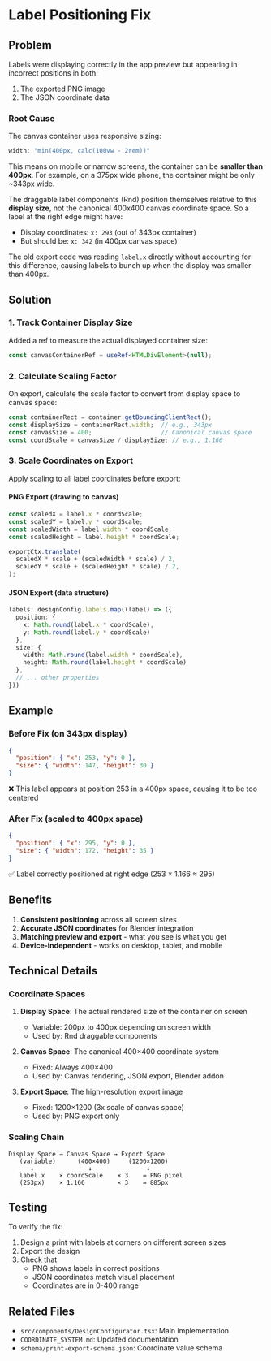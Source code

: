 # Label Positioning Fix

## Problem

Labels were displaying correctly in the app preview but appearing in incorrect positions in both:
1. The exported PNG image
2. The JSON coordinate data

### Root Cause

The canvas container uses responsive sizing:
```javascript
width: "min(400px, calc(100vw - 2rem))"
```

This means on mobile or narrow screens, the container can be **smaller than 400px**. For example, on a 375px wide phone, the container might be only ~343px wide.

The draggable label components (Rnd) position themselves relative to this **display size**, not the canonical 400x400 canvas coordinate space. So a label at the right edge might have:
- Display coordinates: `x: 293` (out of 343px container)
- But should be: `x: 342` (in 400px canvas space)

The old export code was reading `label.x` directly without accounting for this difference, causing labels to bunch up when the display was smaller than 400px.

## Solution

### 1. Track Container Display Size
Added a ref to measure the actual displayed container size:
```typescript
const canvasContainerRef = useRef<HTMLDivElement>(null);
```

### 2. Calculate Scaling Factor
On export, calculate the scale factor to convert from display space to canvas space:
```typescript
const containerRect = container.getBoundingClientRect();
const displaySize = containerRect.width;  // e.g., 343px
const canvasSize = 400;                   // Canonical canvas space
const coordScale = canvasSize / displaySize; // e.g., 1.166
```

### 3. Scale Coordinates on Export
Apply scaling to all label coordinates before export:

#### PNG Export (drawing to canvas)
```typescript
const scaledX = label.x * coordScale;
const scaledY = label.y * coordScale;
const scaledWidth = label.width * coordScale;
const scaledHeight = label.height * coordScale;

exportCtx.translate(
  scaledX * scale + (scaledWidth * scale) / 2,
  scaledY * scale + (scaledHeight * scale) / 2,
);
```

#### JSON Export (data structure)
```typescript
labels: designConfig.labels.map((label) => ({
  position: {
    x: Math.round(label.x * coordScale),
    y: Math.round(label.y * coordScale)
  },
  size: {
    width: Math.round(label.width * coordScale),
    height: Math.round(label.height * coordScale)
  },
  // ... other properties
}))
```

## Example

### Before Fix (on 343px display)
```json
{
  "position": { "x": 253, "y": 0 },
  "size": { "width": 147, "height": 30 }
}
```
❌ This label appears at position 253 in a 400px space, causing it to be too centered

### After Fix (scaled to 400px space)
```json
{
  "position": { "x": 295, "y": 0 },
  "size": { "width": 172, "height": 35 }
}
```
✅ Label correctly positioned at right edge (253 × 1.166 ≈ 295)

## Benefits

1. **Consistent positioning** across all screen sizes
2. **Accurate JSON coordinates** for Blender integration
3. **Matching preview and export** - what you see is what you get
4. **Device-independent** - works on desktop, tablet, and mobile

## Technical Details

### Coordinate Spaces

1. **Display Space**: The actual rendered size of the container on screen
   - Variable: 200px to 400px depending on screen width
   - Used by: Rnd draggable components

2. **Canvas Space**: The canonical 400×400 coordinate system
   - Fixed: Always 400×400
   - Used by: Canvas rendering, JSON export, Blender addon

3. **Export Space**: The high-resolution export image
   - Fixed: 1200×1200 (3x scale of canvas space)
   - Used by: PNG export only

### Scaling Chain
```
Display Space → Canvas Space → Export Space
   (variable)      (400×400)     (1200×1200)
      ↓               ↓               ↓
   label.x    × coordScale    × 3    = PNG pixel
   (253px)    × 1.166         × 3    = 885px
```

## Testing

To verify the fix:
1. Design a print with labels at corners on different screen sizes
2. Export the design
3. Check that:
   - PNG shows labels in correct positions
   - JSON coordinates match visual placement
   - Coordinates are in 0-400 range

## Related Files

- `src/components/DesignConfigurator.tsx`: Main implementation
- `COORDINATE_SYSTEM.md`: Updated documentation
- `schema/print-export-schema.json`: Coordinate value schema
